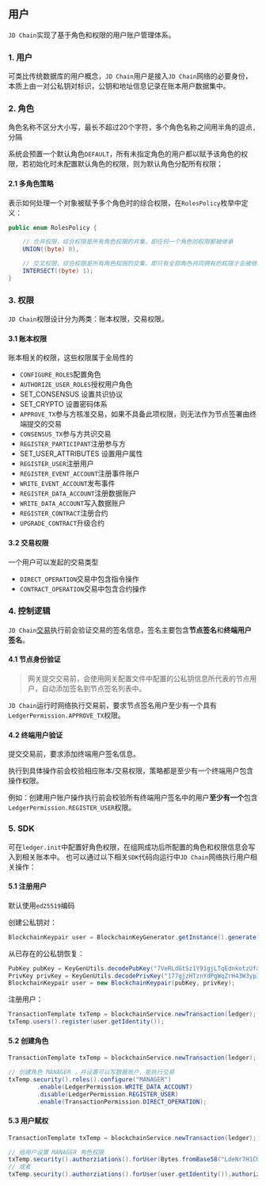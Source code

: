 ## 用户

`JD Chain`实现了基于角色和权限的用户账户管理体系。

### 1. 用户

可类比传统数据库的用户概念，`JD Chain`用户是接入`JD Chain`网络的必要身份，本质上由一对公私钥对标识，公钥和地址信息记录在账本用户数据集中。

### 2. 角色

角色名称不区分大小写，最长不超过20个字符，多个角色名称之间用半角的逗点`,`分隔

系统会预置一个默认角色`DEFAULT`，所有未指定角色的用户都以赋予该角色的权限，若初始化时未配置默认角色的权限，则为默认角色分配所有权限；

#### 2.1 多角色策略

表示如何处理一个对象被赋予多个角色时的综合权限，在`RolesPolicy`枚举中定义：
```java
public enum RolesPolicy {

	// 合并权限，综合权限是所有角色权限的并集，即任何一个角色的权限都被继承
	UNION((byte) 0),

	// 交叉权限，综合权限是所有角色权限的交集，即只有全部角色共同拥有的权限才会被继承
	INTERSECT((byte) 1);
}
```

### 3. 权限

`JD Chain`权限设计分为两类：账本权限，交易权限。

#### 3.1 账本权限

账本相关的权限，这些权限属于全局性的

- `CONFIGURE_ROLES`配置角色
- `AUTHORIZE_USER_ROLES`授权用户角色
- SET_CONSENSUS 设置共识协议
- SET_CRYPTO 设置密码体系
- `APPROVE_TX`参与方核准交易，如果不具备此项权限，则无法作为节点签署由终端提交的交易
- `CONSENSUS_TX`参与方共识交易
- `REGISTER_PARTICIPANT`注册参与方
- SET_USER_ATTRIBUTES 设置用户属性
- `REGISTER_USER`注册用户
- `REGISTER_EVENT_ACCOUNT`注册事件账户
- `WRITE_EVENT_ACCOUNT`发布事件
- `REGISTER_DATA_ACCOUNT`注册数据账户
- `WRITE_DATA_ACCOUNT`写入数据账户
- `REGISTER_CONTRACT`注册合约
- `UPGRADE_CONTRACT`升级合约

#### 3.2 交易权限

一个用户可以发起的交易类型

- `DIRECT_OPERATION`交易中包含指令操作
- `CONTRACT_OPERATION`交易中包含合约操作

### 4. 控制逻辑

`JD Chain`[交易](transaction.md)执行前会验证交易的签名信息，签名主要包含**节点签名**和**终端用户签名**。

#### 4.1 节点身份验证

> 网关提交交易前，会使用网关配置文件中配置的公私钥信息所代表的节点用户，自动添加签名到节点签名列表中。

`JD Chain`运行时网络执行交易前，要求节点签名用户至少有一个具有`LedgerPermission.APPROVE_TX`权限。

#### 4.2 终端用户验证

提交交易前，要求添加终端用户签名信息。

执行到具体操作前会校验相应账本/交易权限，策略都是至少有一个终端用户包含操作权限。

例如：创建用户账户操作执行前会校验所有终端用户签名中的用户**至少有一个**包含`LedgerPermission.REGISTER_USER`权限。

### 5. SDK

可在`ledger.init`中配置好角色权限，在组网成功后所配置的角色和权限信息会写入到相关账本中。
也可以通过以下相关`SDK`代码向运行中`JD Chain`网络执行用户相关操作：

#### 5.1 注册用户

默认使用`ed25519`编码

创建公私钥对：

```java
BlockchainKeypair user = BlockchainKeyGenerator.getInstance().generate();
```

从已存在的公私钥恢复：

```java
PubKey pubKey = KeyGenUtils.decodePubKey("7VeRLdGtSz1Y91gjLTqEdnkotzUfaAqdap3xw6fQ1yKHkvVq");
PrivKey privKey = KeyGenUtils.decodePrivKey("177gjzHTznYdPgWqZrH43W3yp37onm74wYXT4v9FukpCHBrhRysBBZh7Pzdo5AMRyQGJD7x", "DYu3G8aGTMBW1WrTw76zxQJQU4DHLw9MLyy7peG4LKkY");
BlockchainKeypair user = new BlockchainKeypair(pubKey, privKey);
```

注册用户：

```java
TransactionTemplate txTemp = blockchainService.newTransaction(ledger);
txTemp.users().register(user.getIdentity());
```

#### 5.2 创建角色

```java
TransactionTemplate txTemp = blockchainService.newTransaction(ledger);

// 创建角色 MANAGER ，并设置可以写数据账户，能执行交易
txTemp.security().roles().configure("MANAGER")
        .enable(LedgerPermission.WRITE_DATA_ACCOUNT)
        .disable(LedgerPermission.REGISTER_USER)
        .enable(TransactionPermission.DIRECT_OPERATION);
```

#### 5.3 用户赋权

```java
TransactionTemplate txTemp = blockchainService.newTransaction(ledger);

// 给用户设置 MANAGER 角色权限
txTemp.security().authorziations().forUser(Bytes.fromBase58("LdeNr7H1CUbqe3kWjwPwiqHcmd86zEQz2VRye")).authorize("MANAGER").unauthorize("DEFAULT").setPolicy(RolesPolicy.UNION);
// 或者
txTemp.security().authorziations().forUser(user.getIdentity()).authorize("MANAGER").unauthorize("DEFAULT").setPolicy(RolesPolicy.UNION);
```